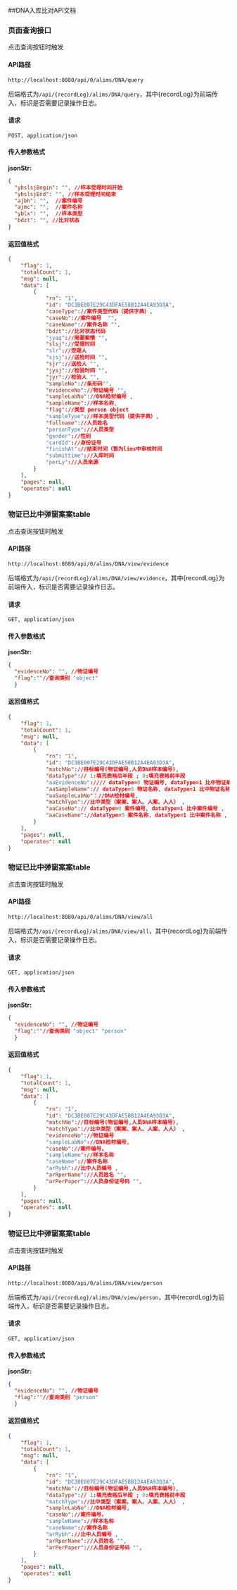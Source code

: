 ##DNA入库比对API文档

### 页面查询接口

点击查询按钮时触发

#### API路径

```http
http://localhost:8080/api/0/alims/DNA/query
```

后端格式为`/api/{recordLog}/alims/DNA/query`，其中{recordLog}为前端传入，标识是否需要记录操作日志。

#### 请求

```
POST, application/json
```

#### 传入参数格式
**jsonStr:**
```json
{
  "ybslsjBegin": "", //样本受理时间开始
  "ybslsjEnd": "", //样本受理时间结束
  "ajbh": "",  //案件编号
  "ajmc": "",  //案件名称
  "yblx": "",  //样本类型
  "bdzt": "", //比对状态
}
```

#### 返回值格式

```json
{
    "flag": 1,
    "totalCount": 1,
    "msg": null,
    "data": [
		{
			"rn": "1",
			"id": "DC3BE807E29C43DFAE58B12A4EA93D3A",
			"caseType"://案件类型代码（提供字典）,
			"caseNo"://案件编号  "",
			"caseName"://案件名称 "",
            "bdzt"://比对状态代码
            "jyaq"://简要案情 "",
            "slsj"://受理时间
            "slr"://受理人
			"sjsj"://送检时间 "",
			"sjr"://送检人 "",
			"jysj"://检验时间 "",
			"jyr"://检验人 "",
			"sampleNo"://条形码"",
			"evidenceNo"://物证编号 "",
			"sampleLabNo"://DNA检材编号 ,
			"sampleName"://样本名称,
			"flag"://类型 person object
			"sampleType"://样本类型代码（提供字典）,
			"fullname"://人员姓名
			"personType"://人员类型
			"gender"://性别
			"cardId"://身份证号
			"finishAt"://结束时间（暂为lims中审核时间
			"submittime"://入库时间
			"perLy"://人员来源
		}
    ],
    "pages": null,
    "operates": null
}
```


### 物证已比中弹窗案案table

点击查询按钮时触发

#### API路径

```http
http://localhost:8080/api/0/alims/DNA/view/evidence
```

后端格式为`/api/{recordLog}/alims/DNA/view/evidence`，其中{recordLog}为前端传入，标识是否需要记录操作日志。

#### 请求

```
GET, application/json
```

#### 传入参数格式
**jsonStr:**
```json
{
  "evidenceNo": "", //物证编号
  "flag":""//查询类别 "object"
  }
```

#### 返回值格式

```json
{
    "flag": 1,
    "totalCount": 1,
    "msg": null,
    "data": [
		{
			"rn": "1",
			"id": "DC3BE807E29C43DFAE58B12A4EA93D3A",
			"matchNo"://目标编号(物证编号,人员DNA样本编号),
			"dataType":// 1:填充表格后半段 ; 0:填充表格前半段
			"aaEvidenceNo"://// dataType=0 物证编号, dataType=1 比中物证编号 ,
			"aaSampleName":// dataType=0 物证名称, dataType=1 比中物证名称 ,
			"aaSampleLabNo"：//DNA检材编号,
            "matchType"://比中类型（案案、案人、人案、人人） ,
			"aaCaseNo":// dataType=0 案件编号, dataType=1 比中案件编号 ,
			"aaCaseName"://dataType=0 案件名称, dataType=1 比中案件名称 ,
		}
    ],
    "pages": null,
    "operates": null
}
```

### 物证已比中弹窗案案table

点击查询按钮时触发

#### API路径

```http
http://localhost:8080/api/0/alims/DNA/view/all
```

后端格式为`/api/{recordLog}/alims/DNA/view/all`，其中{recordLog}为前端传入，标识是否需要记录操作日志。

#### 请求

```
GET, application/json
```

#### 传入参数格式
**jsonStr:**
```json
{
  "evidenceNo": "", //物证编号
  "flag":""//查询类别 "object" "person"
  }
```

#### 返回值格式

```json
{
    "flag": 1,
    "totalCount": 1,
    "msg": null,
    "data": [
		{
			"rn": "1",
			"id": "DC3BE807E29C43DFAE58B12A4EA93D3A",
			"matchNo"://目标编号(物证编号,人员DNA样本编号),
			"matchType"://比中类型（案案、案人、人案、人人） ,
			"evidenceNo"://物证编号
			"sampleLabNo"://DNA检材编号,
            "caseNo"://案件编号，
            "sampleName"://样本名称
            "caseName"://案件名称
			"arRybh"://比中人员编号 ,
			"arRperName"://人员姓名 "",
			"arPerPaper"://人员身份证号码 "",
		}
    ],
    "pages": null,
    "operates": null
}
````

### 物证已比中弹窗案案table

点击查询按钮时触发

#### API路径

```http
http://localhost:8080/api/0/alims/DNA/view/person
```

后端格式为`/api/{recordLog}/alims/DNA/view/person`，其中{recordLog}为前端传入，标识是否需要记录操作日志。

#### 请求

```
GET, application/json
```

#### 传入参数格式
**jsonStr:**
```json
{
  "evidenceNo": "", //物证编号
  "flag":""//查询类别 "person"
  }
```

#### 返回值格式

```json
{
    "flag": 1,
    "totalCount": 1,
    "msg": null,
    "data": [
		{
			"rn": "1",
			"id": "DC3BE807E29C43DFAE58B12A4EA93D3A",
			"matchNo"://目标编号(物证编号,人员DNA样本编号),
			"dataType":// 1:填充表格后半段 ; 0:填充表格前半段
			"matchType"://比中类型（案案、案人、人案、人人） ,
			"sampleLabNo"://DNA检材编号,
			"caseNo"://案件编号，
			"sampleName"://样本名称
			"caseName"://案件名称
			"arRybh"://比中人员编号 ,
			"arRperName"://人员姓名 "",
			"arPerPaper"://人员身份证号码 "",
		}
    ],
    "pages": null,
    "operates": null
}
````